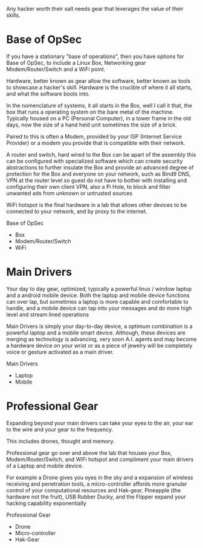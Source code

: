 Any hacker worth their salt needs gear that leverages the value of their skills.


# Base of OpSec
If you have a stationary "base of operations", then you have options for Base of OpSec, to include a Linux Box, Networking gear Modem/Router/Switch and a WiFi point.

Hardware, better known as gear allow the software, better known as tools to showcase a hacker's skill.  Hardware is the crucible of where it all starts, and what the software boots into.

In the nomenclature of systems, it all starts in the Box, well I call it that, the box that runs a operating system on the bare metal of the machine.  Typically housed on a PC (Personal Computer), in a tower frame in the old days, now the size of a hand held unit sometimes the size of a brick.

Paired to this is often a Modem, provided by your ISP (Internet Service Provider) or a modem you provide that is compatible with their network.

A router and switch, hard wired to the Box can be apart of the assembly this can be configured with specialized software which can create security abstractions to further insulate the Box and provide an advanced degree of protection for the Box and everyone on your network, such as Bind9 DNS, VPN at the router level so guest do not have to bother with installing and configuring their own client VPN, also a Pi Hole, to block and filter unwanted ads from unknown or untrusted sources

WiFi hotspot is the final hardware in a lab that allows other devices to be connected to your network, and by proxy to the internet.


Base of OpSec
- Box
- Modem/Router/Switch
- WiFi


# Main Drivers
Your day to day gear, optimized, typically a powerful linux / window laptop and a android mobile device.  Both the laptop and mobile device functions can over lap, but sometimes a laptop is more capable and comfortable to handle, and a mobile device can tap into your messages and do more high level and stream lined operations

Main Drivers is simply your day-to-day device, a optimum combination is a powerful laptop and a mobile smart device.  Although, these devices are merging as technology is advancing, very soon A.I. agents and may become a hardware device on your wrist or as a piece of jewelry will be completely voice or gesture activated as a main driver. 

Main Drivers
- Laptop
- Mobile


# Professional Gear
Expanding beyond your main drivers can take your eyes to the air, your ear to the wire and your gear to the frequency.

This includes drones, thought and memory.

Professional gear go over and above the lab that houses your Box, Modem/Router/Switch, and WiFi hotspot and compliment your main drivers of a Laptop and mobile device.

For example a Drone gives you eyes in the sky and a expansion of wireless receiving and penetration tools, a micro-controller affords more granular control of your computational resources and Hak-gear, Pineapple (the hardware not the fruit), USB Rubber Ducky, and the Flipper expand your hacking capability exponentially  

Professional Gear
- Drone
- Micro-controller
- Hak-Gear























